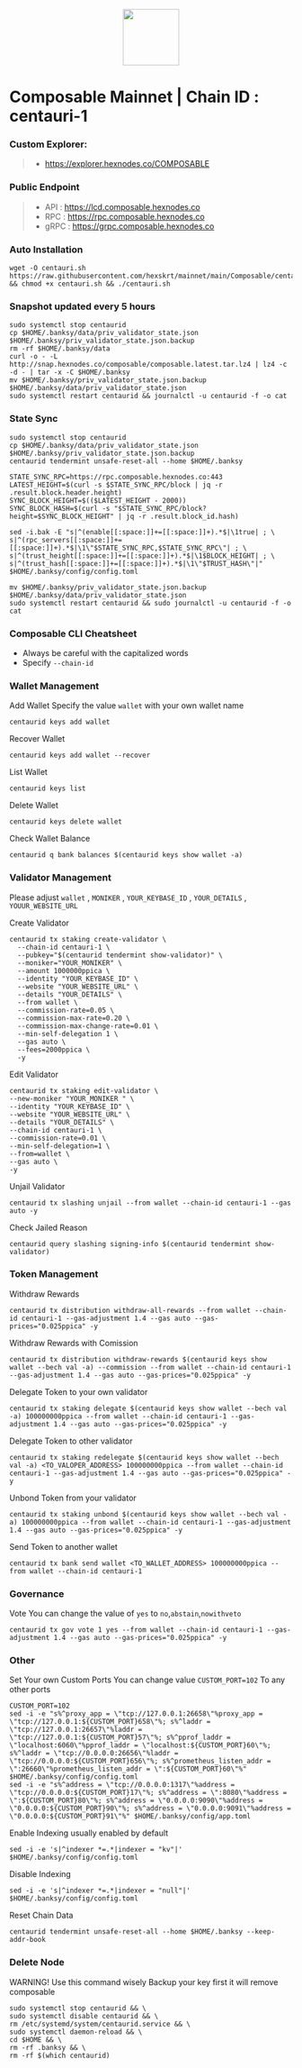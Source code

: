 <p align="center">
  <img height="100" height="auto" src="https://github.com/hexskrt/logos/blob/main/composable.jpg?raw=true">
</p>

# Composable Mainnet | Chain ID : centauri-1

### Custom Explorer:
>-  https://explorer.hexnodes.co/COMPOSABLE

### Public Endpoint

>- API : https://lcd.composable.hexnodes.co
>- RPC : https://rpc.composable.hexnodes.co
>- gRPC : https://grpc.composable.hexnodes.co

### Auto Installation
```
wget -O centauri.sh https://raw.githubusercontent.com/hexskrt/mainnet/main/Composable/centauri.sh && chmod +x centauri.sh && ./centauri.sh
```

### Snapshot updated every 5 hours

```
sudo systemctl stop centaurid
cp $HOME/.banksy/data/priv_validator_state.json $HOME/.banksy/priv_validator_state.json.backup
rm -rf $HOME/.banksy/data
curl -o - -L http://snap.hexnodes.co/composable/composable.latest.tar.lz4 | lz4 -c -d - | tar -x -C $HOME/.banksy
mv $HOME/.banksy/priv_validator_state.json.backup $HOME/.banksy/data/priv_validator_state.json
sudo systemctl restart centaurid && journalctl -u centaurid -f -o cat
```


### State Sync

```
sudo systemctl stop centaurid
cp $HOME/.banksy/data/priv_validator_state.json $HOME/.banksy/priv_validator_state.json.backup
centaurid tendermint unsafe-reset-all --home $HOME/.banksy

STATE_SYNC_RPC=https://rpc.composable.hexnodes.co:443
LATEST_HEIGHT=$(curl -s $STATE_SYNC_RPC/block | jq -r .result.block.header.height)
SYNC_BLOCK_HEIGHT=$(($LATEST_HEIGHT - 2000))
SYNC_BLOCK_HASH=$(curl -s "$STATE_SYNC_RPC/block?height=$SYNC_BLOCK_HEIGHT" | jq -r .result.block_id.hash)

sed -i.bak -E "s|^(enable[[:space:]]+=[[:space:]]+).*$|\1true| ; \
s|^(rpc_servers[[:space:]]+=[[:space:]]+).*$|\1\"$STATE_SYNC_RPC,$STATE_SYNC_RPC\"| ; \
s|^(trust_height[[:space:]]+=[[:space:]]+).*$|\1$BLOCK_HEIGHT| ; \
s|^(trust_hash[[:space:]]+=[[:space:]]+).*$|\1\"$TRUST_HASH\"|" $HOME/.banksy/config/config.toml

mv $HOME/.banksy/priv_validator_state.json.backup $HOME/.banksy/data/priv_validator_state.json
sudo systemctl restart centaurid && sudo journalctl -u centaurid -f -o cat
```

### Composable CLI Cheatsheet

- Always be careful with the capitalized words
- Specify `--chain-id`

### Wallet Management

Add Wallet
Specify the value `wallet` with your own wallet name

```
centaurid keys add wallet
```

Recover Wallet
```
centaurid keys add wallet --recover
```

List Wallet
```
centaurid keys list
```

Delete Wallet
```
centaurid keys delete wallet
```

Check Wallet Balance
```
centaurid q bank balances $(centaurid keys show wallet -a)
```

### Validator Management

Please adjust `wallet` , `MONIKER` , `YOUR_KEYBASE_ID` , `YOUR_DETAILS` , `YOUUR_WEBSITE_URL`

Create Validator
```
centaurid tx staking create-validator \
  --chain-id centauri-1 \
  --pubkey="$(centaurid tendermint show-validator)" \
  --moniker="YOUR_MONIKER" \
  --amount 1000000ppica \
  --identity "YOUR_KEYBASE_ID" \
  --website "YOUR_WEBSITE_URL" \
  --details "YOUR_DETAILS" \
  --from wallet \
  --commission-rate=0.05 \
  --commission-max-rate=0.20 \
  --commission-max-change-rate=0.01 \
  --min-self-delegation 1 \
  --gas auto \
  --fees=2000ppica \
  -y
```

Edit Validator
```
centaurid tx staking edit-validator \
--new-moniker "YOUR_MONIKER " \
--identity "YOUR_KEYBASE_ID" \
--website "YOUR_WEBSITE_URL" \
--details "YOUR_DETAILS" \
--chain-id centauri-1 \
--commission-rate=0.01 \
--min-self-delegation=1 \
--from=wallet \
--gas auto \
-y
```


Unjail Validator
```
centaurid tx slashing unjail --from wallet --chain-id centauri-1 --gas auto -y
```

Check Jailed Reason
```
centaurid query slashing signing-info $(centaurid tendermint show-validator)
```

### Token Management

Withdraw Rewards
```
centaurid tx distribution withdraw-all-rewards --from wallet --chain-id centauri-1 --gas-adjustment 1.4 --gas auto --gas-prices="0.025ppica" -y
```

Withdraw Rewards with Comission
```
centaurid tx distribution withdraw-rewards $(centaurid keys show wallet --bech val -a) --commission --from wallet --chain-id centauri-1 --gas-adjustment 1.4 --gas auto --gas-prices="0.025ppica" -y
```

Delegate Token to your own validator
```
centaurid tx staking delegate $(centaurid keys show wallet --bech val -a) 100000000ppica --from wallet --chain-id centauri-1 --gas-adjustment 1.4 --gas auto --gas-prices="0.025ppica" -y
```

Delegate Token to other validator
```
centaurid tx staking redelegate $(centaurid keys show wallet --bech val -a) <TO_VALOPER_ADDRESS> 100000000ppica --from wallet --chain-id centauri-1 --gas-adjustment 1.4 --gas auto --gas-prices="0.025ppica" -y
```

Unbond Token from your validator
```
centaurid tx staking unbond $(centaurid keys show wallet --bech val -a) 100000000ppica --from wallet --chain-id centauri-1 --gas-adjustment 1.4 --gas auto --gas-prices="0.025ppica" -y
```

Send Token to another wallet
```
centaurid tx bank send wallet <TO_WALLET_ADDRESS> 100000000ppica --from wallet --chain-id centauri-1
```

### Governance 

Vote
You can change the value of `yes` to `no`,`abstain`,`nowithveto`

```
centaurid tx gov vote 1 yes --from wallet --chain-id centauri-1 --gas-adjustment 1.4 --gas auto --gas-prices="0.025ppica" -y
```

### Other

Set Your own Custom Ports
You can change value `CUSTOM_PORT=102` To any other ports
```
CUSTOM_PORT=102
sed -i -e "s%^proxy_app = \"tcp://127.0.0.1:26658\"%proxy_app = \"tcp://127.0.0.1:${CUSTOM_PORT}658\"%; s%^laddr = \"tcp://127.0.0.1:26657\"%laddr = \"tcp://127.0.0.1:${CUSTOM_PORT}57\"%; s%^pprof_laddr = \"localhost:6060\"%pprof_laddr = \"localhost:${CUSTOM_PORT}60\"%; s%^laddr = \"tcp://0.0.0.0:26656\"%laddr = \"tcp://0.0.0.0:${CUSTOM_PORT}656\"%; s%^prometheus_listen_addr = \":26660\"%prometheus_listen_addr = \":${CUSTOM_PORT}60\"%" $HOME/.banksy/config/config.toml
sed -i -e "s%^address = \"tcp://0.0.0.0:1317\"%address = \"tcp://0.0.0.0:${CUSTOM_PORT}17\"%; s%^address = \":8080\"%address = \":${CUSTOM_PORT}80\"%; s%^address = \"0.0.0.0:9090\"%address = \"0.0.0.0:${CUSTOM_PORT}90\"%; s%^address = \"0.0.0.0:9091\"%address = \"0.0.0.0:${CUSTOM_PORT}91\"%" $HOME/.banksy/config/app.toml
```

Enable Indexing usually enabled by default
```
sed -i -e 's|^indexer *=.*|indexer = "kv"|' $HOME/.banksy/config/config.toml
```

Disable Indexing
```
sed -i -e 's|^indexer *=.*|indexer = "null"|' $HOME/.banksy/config/config.toml
```

Reset Chain Data
```
centaurid tendermint unsafe-reset-all --home $HOME/.banksy --keep-addr-book
```

### Delete Node

WARNING! Use this command wisely 
Backup your key first it will remove composable

```
sudo systemctl stop centaurid && \
sudo systemctl disable centaurid && \
rm /etc/systemd/system/centaurid.service && \
sudo systemctl daemon-reload && \
cd $HOME && \
rm -rf .banksy && \
rm -rf $(which centaurid)
```
